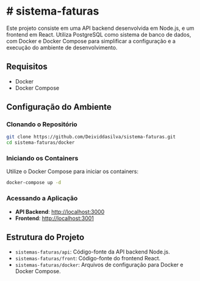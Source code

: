 
# # sistema-faturas
Este projeto consiste em uma API backend desenvolvida em Node.js, e um frontend em React. Utiliza PostgreSQL como sistema de banco de dados, com Docker e Docker Compose para simplificar a configuração e a execução do ambiente de desenvolvimento.

## Requisitos

- Docker
- Docker Compose

## Configuração do Ambiente

### Clonando o Repositório

```bash
git clone https://github.com/Deividdasilva/sistema-faturas.git
cd sistema-faturas/docker
```

### Iniciando os Containers

Utilize o Docker Compose para iniciar os containers:

```bash
docker-compose up -d
```

### Acessando a Aplicação

- **API Backend**: [http://localhost:3000](http://localhost:3000)
- **Frontend**: [http://localhost:3001](http://localhost:3001)

## Estrutura do Projeto

- `sistemas-faturas/api`: Código-fonte da API backend Node.js.
- `sistemas-faturas/front`: Código-fonte do frontend React.
- `sistemas-faturas/docker`: Arquivos de configuração para Docker e Docker Compose.